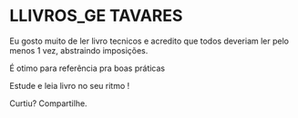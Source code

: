 # LLIVROS_GE TAVARES 
Eu gosto muito  de ler  livro tecnicos e acredito que todos deveriam ler pelo menos 1 vez, 
abstraindo imposições.


 É  otimo para referência pra boas práticas  

Estude e leia livro  no seu ritmo ! 

Curtiu? Compartilhe.